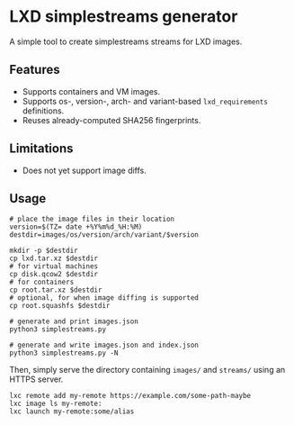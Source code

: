# LXD simplestreams generator

A simple tool to create simplestreams streams for LXD images.


## Features

- Supports containers and VM images.
- Supports os-, version-, arch- and variant-based `lxd_requirements` definitions.
- Reuses already-computed SHA256 fingerprints.


## Limitations

- Does not yet support image diffs.


## Usage

```
# place the image files in their location
version=$(TZ= date +%Y%m%d_%H:%M)
destdir=images/os/version/arch/variant/$version

mkdir -p $destdir
cp lxd.tar.xz $destdir
# for virtual machines
cp disk.qcow2 $destdir
# for containers
cp root.tar.xz $destdir
# optional, for when image diffing is supported
cp root.squashfs $destdir

# generate and print images.json
python3 simplestreams.py

# generate and write images.json and index.json
python3 simplestreams.py -N
```

Then, simply serve the directory containing `images/` and `streams/`
using an HTTPS server.

```
lxc remote add my-remote https://example.com/some-path-maybe
lxc image ls my-remote:
lxc launch my-remote:some/alias
```

